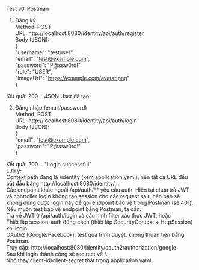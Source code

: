 Test với Postman  

1. Đăng ký    
Method: POST  
URL: http://localhost:8080/identity/api/auth/register  
Body (JSON):  
{  
  "username": "testuser",  
  "email": "test@example.com",  
  "password": "P@ssw0rd!",  
  "role": "USER",  
  "imageUrl": "https://example.com/avatar.png"  
}  

Kết quả: 200 + JSON User đã tạo.

2. Đăng nhập (email/password)  
Method: POST  
URL: http://localhost:8080/identity/api/auth/login  
Body (JSON):  
{  
  "email": "test@example.com",  
  "password": "P@ssw0rd!"  
}  

Kết quả: 200 + "Login successful"  
Lưu ý:  
Context path đang là /identity (xem application.yaml), nên tất cả URL đều bắt đầu bằng http://localhost:8080/identity/....   
Các endpoint khác ngoài /api/auth/** yêu cầu auth. Hiện tại chưa trả JWT và controller login không tạo session cho các request sau, nên bạn sẽ không dùng được login này để gọi endpoint bảo vệ trong Postman (sẽ 401). Nếu muốn test bảo vệ endpoint bằng Postman, ta cần:  
Trả về JWT ở /api/auth/login và cấu hình filter xác thực JWT, hoặc  
Thiết lập session-auth đúng cách (thiết lập SecurityContext + HttpSession) khi login.  
OAuth2 (Google/Facebook): test qua trình duyệt, không thuận tiện bằng Postman.  
Truy cập: http://localhost:8080/identity/oauth2/authorization/google  
Sau khi login thành công sẽ redirect về /.  
Nhớ thay client-id/client-secret thật trong application.yaml.  
